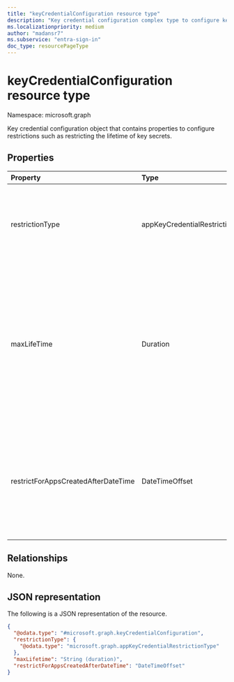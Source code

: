 ```yaml
---
title: "keyCredentialConfiguration resource type"
description: "Key credential configuration complex type to configure key credential restriction, maxLifetime, and enforcement date"
ms.localizationpriority: medium
author: "madansr7"
ms.subservice: "entra-sign-in"
doc_type: resourcePageType
---
```


# keyCredentialConfiguration resource type

Namespace: microsoft.graph

Key credential configuration object that contains properties to configure restrictions such as restricting the lifetime of key secrets.

## Properties

| Property                            | Type                                                                               | Description                                                                                                                                                                                                                                                                                   |
| :---------------------------------- | :--------------------------------------------------------------------------------- | :-------------------------------------------------------------------------------------------------------------------------------------------------------------------------------------------------------------------------------------------------------------------------------------------- |
| restrictionType                     | appKeyCredentialRestrictionType | The type of restriction being applied. Possible values are `asymmetricKeyLifetime`, `unknownFutureValue`. Each value of restrictionType can be used only once per policy.                                                                                                                        |
| maxLifeTime                         | Duration                                                                           |Value that can be used as the maximum duration in days, hours, minutes, or seconds from the date of key creation, for which the key is valid.  Defined in ISO 8601 format for Durations. For example, `P4DT12H30M5S` represents a duration of four days, twelve hours, thirty minutes, and five seconds. This property is required when **restrictionType** is set to `keyLifetime`. |
| restrictForAppsCreatedAfterDateTime | DateTimeOffset                                                                     | Timestamp when the policy is enforced for all apps created on or after the specified date. For existing applications, the enforcement date would be back dated. To apply to all applications regardless of their creation date, this property would be `null`. Nullable. |

## Relationships

None.

## JSON representation

The following is a JSON representation of the resource.

<!-- {
  "blockType": "resource",
  "@odata.type": "microsoft.graph.keyCredentialConfiguration"
}
-->

```json
{
  "@odata.type": "#microsoft.graph.keyCredentialConfiguration",
  "restrictionType": {
    "@odata.type": "microsoft.graph.appKeyCredentialRestrictionType"
  },
  "maxLifetime": "String (duration)",
  "restrictForAppsCreatedAfterDateTime": "DateTimeOffset"
}
```
